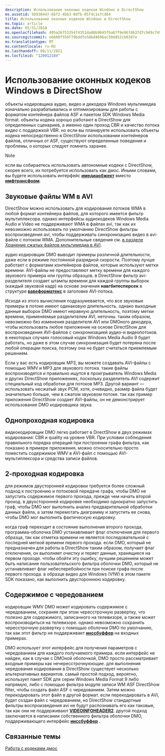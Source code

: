 ```yaml
---
description: Использование оконных кодеков Windows в DirectShow
ms.assetid: 5b930447-6bf2-4bb3-8dfb-05f4c1e7cd64
title: Использование оконных кодеков Windows в DirectShow
ms.topic: article
ms.date: 05/31/2018
ms.openlocfilehash: 495a2675335474351da80b9845fba67f9e967d637d7c9d9c749ffc2f12ce3ea4
ms.sourcegitcommit: e6600f550f79bddfe58bd4696ac50dd52cb03d7e
ms.translationtype: MT
ms.contentlocale: ru-RU
ms.lasthandoff: 08/11/2021
ms.locfileid: "120012184"
---
```

# <a name="using-the-window-media-codecs-in-directshow"></a>Использование оконных кодеков Windows в DirectShow

объекты кодировщика аудио, видео и декодера Windows мультимедиа изначально разрабатывались и оптимизированы для работы с форматом контейнера файлов ASF и пакетом SDK Windows Media format. объекты кодека хорошо работают в DirectShow для определенных сценариев, а именно один проход CBR и качество потока видео с поддержкой VBR. но если вы планируете использовать объекты кодека непосредственно в DirectShow использовании контейнеров файлов, отличных от ASF, существуют определенные поведения и проблемы, о которых следует помнить заранее.

> [!Note]  
> если вы собираетесь использовать автономные кодеки с DirectShow, скорее всего, их потребуется использовать как дмос. Иными словами, вы будете использовать интерфейс [**имедиаобжект**](/previous-versions/windows/desktop/api/mediaobj/nn-mediaobj-imediaobject) вместо [**имфтрансформ**](/windows/desktop/api/mftransform/nn-mftransform-imftransform).

 

## <a name="wm-audio-in-avi-files"></a>Звуковые файлы WM в AVI

DirectShow можно использовать для кодирования потоков WMA в любой формат контейнера файлов, для которого имеется фильтр мультиплексора. однако интерфейсы аудиокодеков Windows Media Audio и Video не поддерживают WMA в файлах avi, так как их невозможно использовать по умолчанию DirectShow фильтры воспроизведения avi, чтобы поддерживать синхронизацию видео в avi-файле с потоком WMA. Дополнительные сведения см. [в разделе Хранение сжатых файлов мультимедиа в AVI](storingcompressedmediainavifiles.md).

аудио кодировщик DMO выводит примеры различной длительности, даже если в режиме постоянной разрядной скорости. Поэтому лучше работает с форматами контейнеров файлов, которые используют метки времени. AVI-файлы не предоставляют метку времени для каждого звукового примера или группы образцов. в DirectShow фильтр avi-разделителя создает штампы времени для каждой группы выборок (каждый звуковой кадр) на основе значения **навгбитесперсек** в структуре [**вавеформатекс**](/previous-versions/dd757713(v=vs.85)) в заголовке AVI-потока.

Исходя из этого вычисления подразумевается, что все звуковые примеры в потоке имеют одинаковую длительность. однако выходные данные выборок DMO имеют неравную длительность, поэтому метки времени, применяемые разделителем AVI, неточны. таким образом, невозможно без изменения разделителя AVI или DMOного декодера, чтобы использовать любое приложение на основе DirectShow для воспроизведения AVI-файлов с синхронизацией аудио-и видеопотоков. в некоторых случаях голосовый кодек Windows Media Audio 9 будет работать, но даже в этом случае синхронизация будет потеряна после любой операции поиска, поэтому она не будет считаться приемлемым решением.

Если у вас есть кодировщик MP3, вы можете создавать AVI-файлы с помощью WMV и MP3 для звукового потока. такие файлы воспроизводятся и правильно ищутся в проигрыватель Windows Media и других DirectShow приложениях, поскольку разделитель AVI содержит специальный код обработки для потоков MP3. Другой вариант — использовать несжатый звук PCM, хотя, очевидно, размер файла будет значительно больше, чем в сжатом звуковом потоке. так как пример приложения DirectShow создает AVI-файлы, он не демонстрирует использование DMO кодировщика звука.

## <a name="one-pass-encoding"></a>Однопроходная кодировка

видеокодировщик DMO легко работает в DirectShow в двух режимах кодирования: CBR и quality на уровне VBR. При условии соблюдения правильного порядка операций при построении графа фильтра, как показано в примере приложения, можно относительно просто поместить содержимое WMV в AVI-файл с помощью AVI-мультиплексора и средства записи файлов.

## <a name="two-pass-encoding"></a>2-проходная кодировка

для режимов двусторонней кодировки требуется более сложный подход к построению и потоковой передаче графа, чтобы DMO не запустить содержимое первого прохода, прежде чем начать второй проход. в двухсторонней кодировке необходимо однократно запустить граф, чтобы DMO мог выполнить анализ предварительной обработки данных файла, а затем перемотать диаграмму и запустить ее снова, чтобы DMO мог выполнить фактическую кодировку.

когда граф переходит в состояние выполнения второго прохода, программа-оболочка DMO устанавливает флаг отключения для первого образца, так как отметка времени не является последовательной с последней меткой времени первого прохода. если DMO, который не предназначен для работы в DirectShow таким образом, получает флаг отключения, он выполняет очистку и теряет данные, хранящиеся на первом проходе. чтобы обойти эту ошибку, лучшим решением может быть написание пользовательского фильтра оболочки DMO, который не устанавливает флаг небесперебойности при поиске графа после первого прохода. в образце видео для Windows (VfW) в этом пакете SDK показано, как выполнить двустороннюю кодировку.

## <a name="interlaced-content"></a>Содержимое с чередованием

кодировщик WMV DMO может кодировать содержимое с чередованием, сохраняя при этом чересстрочную развертку, что полезно для содержимого, записанного на телевизоре, а также может воспроизводиться на телевизоре. однако невозможно сохранить чересстрочную развертку с помощью оболочки DMO по умолчанию, так как этот фильтр не поддерживает [**инссбуффер**](/previous-versions/windows/desktop/api/wmsbuffer/nn-wmsbuffer-inssbuffer) на входных примерах.

DMO использует этот интерфейс для получения параметров с чередованием для каждого получаемого примера. если интерфейс не найден, как в случае с DMOной оболочкой, DMO просто рассматривает входные примеры как нечересстрочнуюющие. для выполнения чередования кодирования в DirectShow существует несколько альтернативных вариантов. самый простой подход, вероятно, использует пакет SDK для серии Windows Media Format 9 либо напрямую, либо с помощью фильтра модуля записи WM ASF DirectShow filter, чтобы создать файл ASF с чередованием. Затем можно перекодировать этот файл в другой формат. если перекодировать в AVI, будет создан файл с чередованием, но DirectShow стандартные фильтры воспроизведения avi не будут распознавать его как таковые, так как они не поддерживают [**VIDEOINFOHEADER2**](/previous-versions/windows/desktop/api/dvdmedia/ns-dvdmedia-videoinfoheader2). другой подход заключается в написании собственного фильтра оболочки DMO, поддерживающего интерфейс [**инссбуффер**](/previous-versions/windows/desktop/api/wmsbuffer/nn-wmsbuffer-inssbuffer) .

## <a name="related-topics"></a>Связанные темы

<dl> <dt>

[Работа с кодеками дмос](workingwithcodecdmos.md)
</dt> </dl>

 

 
